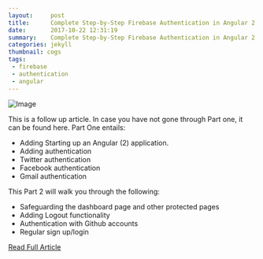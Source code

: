 ```yaml
---
layout:     post
title:      Complete Step-by-Step Firebase Authentication in Angular 2 — Part 2
date:       2017-10-22 12:31:19
summary:    Complete Step-by-Step Firebase Authentication in Angular 2 — Part 2.
categories: jekyll
thumbnail: cogs
tags:
 - firebase
 - authentication
 - angular
---
```


![Image](https://cdn-images-1.medium.com/max/800/1*uW3MFfXpxRErw-GJllBe0g.png)

This is a follow up article. In case you have not gone through Part one, it can be found here. Part One entails:

  -  Adding Starting up an Angular (2) application.
  - Adding authentication
  - Twitter authentication
  - Facebook authentication
  - Gmail authentication

This Part 2 will walk you through the following:

  - Safeguarding the dashboard page and other protected pages
  - Adding Logout functionality
  - Authentication with Github accounts
  - Regular sign up/login

[Read Full Article](https://itnext.io/part-2-complete-step-by-step-firebase-authentication-in-angular-2-25d284102632)